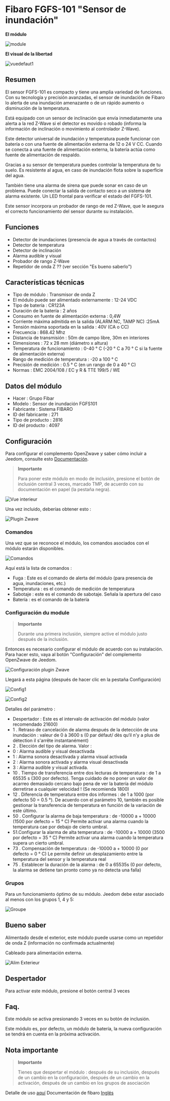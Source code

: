 # Fibaro FGFS-101 "Sensor de inundación"

**El módulo**

![module](images/fibaro.fgfs101/module.jpg)

**El visual de la libertad**

![vuedefaut1](images/fibaro.fgfs101/vuedefaut1.jpg)

## Resumen

El sensor FGFS-101 es compacto y tiene una amplia variedad de funciones. Con su tecnología y precisión avanzadas, el sensor de inundación de Fibaro lo alerta de una inundación amenazante o de un rápido aumento o disminución de la temperatura.

Está equipado con un sensor de inclinación que envía inmediatamente una alerta a la red Z-Wave si el detector es movido o robado (informa la información de inclinación o movimiento al controlador Z-Wave).

Este detector universal de inundación y temperatura puede funcionar con batería o con una fuente de alimentación externa de 12 o 24 V CC. Cuando se conecta a una fuente de alimentación externa, la batería actúa como fuente de alimentación de respaldo.

Gracias a su sensor de temperatura puedes controlar la temperatura de tu suelo. Es resistente al agua, en caso de inundación flota sobre la superficie del agua.

También tiene una alarma de sirena que puede sonar en caso de un problema. Puede conectar la salida de contacto seco a un sistema de alarma existente. Un LED frontal para verificar el estado del FGFS-101.

Este sensor incorpora un probador de rango de red Z-Wave, que le asegura el correcto funcionamiento del sensor durante su instalación.

## Funciones

-   Detector de inundaciones (presencia de agua a través de contactos)
-   Detector de temperatura
-   Detector de inclinación
-   Alarma audible y visual
-   Probador de rango Z-Wave
-   Repetidor de onda Z ?? (ver sección "Es bueno saberlo")

## Características técnicas

-   Tipo de módulo : Transmisor de onda Z
-   El módulo puede ser alimentado externamente : 12-24 VDC
-   Tipo de batería : CR123A
-   Duración de la batería : 2 años
-   Consumo en fuente de alimentación externa : 0,4W
-   Corriente máxima admitida en la salida (ALARM NC, TAMP NC) :25mA
-   Tensión máxima soportada en la salida : 40V (CA o CC)
-   Frecuencia : 868.42 Mhz
-   Distancia de transmisión : 50m de campo libre, 30m en interiores
-   Dimensiones : 72 x 28 mm (diámetro x altura)
-   Temperatura de funcionamiento : 0-40 ° C (-20 ° C a 70 ° C si la fuente de alimentación externa)
-   Rango de medición de temperatura : -20 a 100 ° C
-   Precisión de medición : 0.5 ° C (en un rango de 0 a 40 ° C)
-   Normas : EMC 2004/108 / EC y R & TTE 199/5 / WE

## Datos del módulo

-   Hacer : Grupo Fibar
-   Modelo : Sensor de inundación FGFS101
-   Fabricante : Sistema FIBARO
-   ID del fabricante : 271
-   Tipo de producto : 2816
-   ID del producto : 4097

## Configuración

Para configurar el complemento OpenZwave y saber cómo incluir a Jeedom, consulte esto [Documentación](https://doc.jeedom.com/es_ES/plugins/automation%20protocol/openzwave/).

> **Importante**
>
> Para poner este módulo en modo de inclusión, presione el botón de inclusión central 3 veces, marcado TMP, de acuerdo con su documentación en papel (la pestaña negra).

![Vue interieur](images/fibaro.fgfs101/Vue_interieur.jpg)

Una vez incluido, deberías obtener esto :

![Plugin Zwave](images/fibaro.fgfs101/information.jpg)

### Comandos

Una vez que se reconoce el módulo, los comandos asociados con el módulo estarán disponibles.

![Comandos](images/fibaro.fgfs101/commandes.jpg)

Aquí está la lista de comandos :

-   Fuga : Este es el comando de alerta del módulo (para presencia de agua, inundaciones, etc.)
-   Temperatura : es el comando de medición de temperatura
-   Sabotaje : este es el comando de sabotaje. Señala la apertura del caso
-   Batería : es el comando de la batería

### Configuración du module

> **Importante**
>
> Durante una primera inclusión, siempre active el módulo justo después de la inclusión.

Entonces es necesario configurar el módulo de acuerdo con su instalación. Para hacer esto, vaya al botón "Configuración" del complemento OpenZwave de Jeedom.

![Configuración plugin Zwave](images/plugin/bouton_configuration.jpg)

Llegará a esta página (después de hacer clic en la pestaña Configuración)

![Config1](images/fibaro.fgfs101/config1.jpg)

![Config2](images/fibaro.fgfs101/config2.jpg)

Detalles del parámetro :

-   Despertador : Este es el intervalo de activación del módulo (valor recomendado 21600)
-   1 \. Retraso de cancelación de alarma después de la detección de una inundación : valeur de 0 à 3600 s (0 par défaut/ dès qu‘il n'y a plus de détection il s'arrête instantanément)
-   2 \. Elección del tipo de alarma. Valor :
  - 0 : Alarma audible y visual desactivada
  - 1 : Alarma sonora desactivada y alarma visual activada
  - 2 : Alarma sonora activada y alarma visual desactivada
  - 3 : Alarma audible y visual activada.
-   10 \. Tiempo de transferencia entre dos lecturas de temperatura : de 1 a 65535 s (300 por defecto). Tenga cuidado de no poner un valor de acarreo demasiado cercano bajo pena de ver la batería del módulo derretirse a cualquier velocidad ! (Se recomienda 1800)
-   12 \. Diferencia de temperatura entre dos informes : de 1 a 1000 (por defecto 50 = 0.5 °). De acuerdo con el parámetro 10, también es posible gestionar la transferencia de temperatura en función de la variación de este último.
-   50 \. Configurar la alarma de baja temperatura : de -10000 a + 10000 (1500 por defecto = 15 ° C) Permite activar una alarma cuando la temperatura cae por debajo de cierto umbral.
-   51.Configurar la alarma de alta temperatura : de -10000 a + 10000 (3500 por defecto = 35 ° C) Permite activar una alarma cuando la temperatura supera un cierto umbral.
-   73 \. Compensación de temperatura : de -10000 a + 10000 (0 por defecto = 0 ° C) Le permite definir un desplazamiento entre la temperatura del sensor y la temperatura real
-   75 \. Establecer la duración de la alarma : de 0 a 65535s (0 por defecto, la alarma se detiene tan pronto como ya no detecta una falla)

### Grupos

Para un funcionamiento óptimo de su módulo. Jeedom debe estar asociado al menos con los grupos 1, 4 y 5:

![Groupe](images/fibaro.fgfs101/groupe.jpg)

## Bueno saber

Alimentado desde el exterior, este módulo puede usarse como un repetidor de onda Z (información no confirmada actualmente)

Cableado para alimentación externa.

![Alim Exterieur](images/fibaro.fgfs101/Alim_Exterieur.jpg)

## Despertador

Para activar este módulo, presione el botón central 3 veces

## Faq.

Este módulo se activa presionando 3 veces en su botón de inclusión.

Este módulo es, por defecto, un módulo de batería, la nueva configuración se tendrá en cuenta en la próxima activación.

## Nota importante

> **Importante**
>
> Tienes que despertar el módulo : después de su inclusión, después de un cambio en la configuración, después de un cambio en la activación, después de un cambio en los grupos de asociación


Detalle de uso [aquí](http://blog.domadoo.fr/2014/12/18/jeedom-guide-dutilisation-du-detecteur-dinondation-fibaro-fgfs-001/)
Documentación de fibaro [Inglés](http://www.fibaro.com/manuals/en/FGFS-101-Flood-Sensor/FGFS-101-Flood-Sensor-en-2.1-2.3.pdf)
